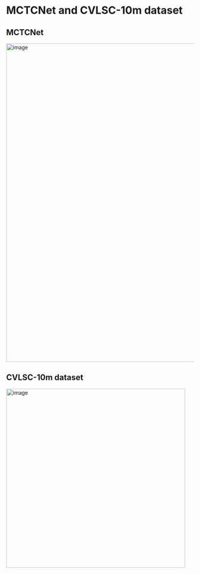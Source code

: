 # MCTCNet and CVLSC-10m dataset

## MCTCNet
<img width="856" alt="image" src="https://github.com/user-attachments/assets/550ca61a-5345-470d-a074-0b2a8bc28636">

## CVLSC-10m dataset
<img width="481" alt="image" src="https://github.com/user-attachments/assets/6637cc3f-ae07-4528-b1fd-3a1582862e9d">

